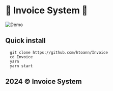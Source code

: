 # 🚀 Invoice System 🚀

![Demo](https://github.com/user-attachments/assets/56b223ab-79ac-4b93-8133-4874eeea37b2)

## Quick install

```
  git clone https://github.com/htoann/Invoice
  cd Invoice
  yarn
  yarn start
```

## 2024 © Invoice System
